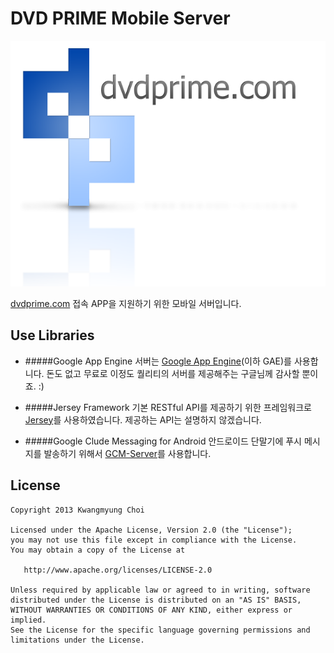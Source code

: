 DVD PRIME Mobile Server
============

![Logo](gitsite/static/dp-logo.png)

[dvdprime.com][1] 접속 APP을 지원하기 위한 모바일 서버입니다.

Use Libraries
--------

* #####Google App Engine
서버는 [Google App Engine][2](이하 GAE)를 사용합니다.
돈도 없고 무료로 이정도 퀄리티의 서버를 제공해주는 구글님께 감사할 뿐이죠. :)

* #####Jersey Framework
기본 RESTful API를 제공하기 위한 프레임워크로 [Jersey][3]를 사용하였습니다.
제공하는 API는 설명하지 않겠습니다. 

* #####Google Clude Messaging for Android
안드로이드 단말기에 푸시 메시지를 발송하기 위해서 [GCM-Server][4]를 사용합니다.

License
-------

    Copyright 2013 Kwangmyung Choi

    Licensed under the Apache License, Version 2.0 (the "License");
    you may not use this file except in compliance with the License.
    You may obtain a copy of the License at

       http://www.apache.org/licenses/LICENSE-2.0

    Unless required by applicable law or agreed to in writing, software
    distributed under the License is distributed on an "AS IS" BASIS,
    WITHOUT WARRANTIES OR CONDITIONS OF ANY KIND, either express or implied.
    See the License for the specific language governing permissions and
    limitations under the License.



 [1]: http://www.dvdprime.com
 [2]: https://developers.google.com/appengine/?hl=ko
 [3]: https://jersey.java.net/
 [4]: http://developer.android.com/google/gcm/server.html
